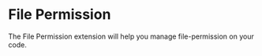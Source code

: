 # File Permission

The File Permission extension will help you manage file-permission on your code.
